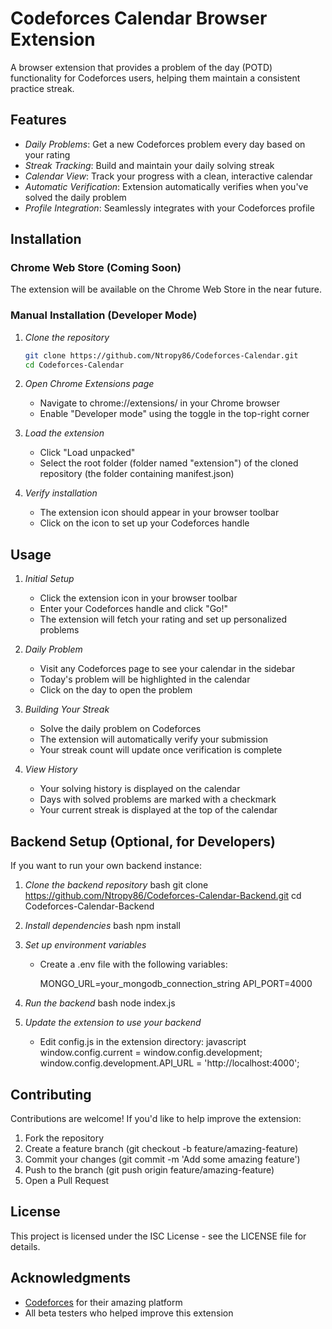 # Codeforces Calendar Browser Extension

A browser extension that provides a problem of the day (POTD) functionality for Codeforces users, helping them maintain a consistent practice streak.

## Features

- *Daily Problems*: Get a new Codeforces problem every day based on your rating
- *Streak Tracking*: Build and maintain your daily solving streak
- *Calendar View*: Track your progress with a clean, interactive calendar
- *Automatic Verification*: Extension automatically verifies when you've solved the daily problem
- *Profile Integration*: Seamlessly integrates with your Codeforces profile

## Installation

### Chrome Web Store (Coming Soon)
The extension will be available on the Chrome Web Store in the near future.

### Manual Installation (Developer Mode)

1. *Clone the repository*
   ```bash
   git clone https://github.com/Ntropy86/Codeforces-Calendar.git
   cd Codeforces-Calendar
   ```

2. *Open Chrome Extensions page*
   - Navigate to chrome://extensions/ in your Chrome browser
   - Enable "Developer mode" using the toggle in the top-right corner

3. *Load the extension*
   - Click "Load unpacked"
   - Select the root folder (folder named "extension") of the cloned repository (the folder containing manifest.json)

4. *Verify installation*
   - The extension icon should appear in your browser toolbar
   - Click on the icon to set up your Codeforces handle

## Usage

1. *Initial Setup*
   - Click the extension icon in your browser toolbar
   - Enter your Codeforces handle and click "Go!"
   - The extension will fetch your rating and set up personalized problems

2. *Daily Problem*
   - Visit any Codeforces page to see your calendar in the sidebar
   - Today's problem will be highlighted in the calendar
   - Click on the day to open the problem

3. *Building Your Streak*
   - Solve the daily problem on Codeforces
   - The extension will automatically verify your submission
   - Your streak count will update once verification is complete

4. *View History*
   - Your solving history is displayed on the calendar
   - Days with solved problems are marked with a checkmark
   - Your current streak is displayed at the top of the calendar

## Backend Setup (Optional, for Developers)

If you want to run your own backend instance:

1. *Clone the backend repository*
   bash
   git clone https://github.com/Ntropy86/Codeforces-Calendar-Backend.git
   cd Codeforces-Calendar-Backend
   

2. *Install dependencies*
   bash
   npm install
   

3. *Set up environment variables*
   - Create a .env file with the following variables:
     
     MONGO_URL=your_mongodb_connection_string
     API_PORT=4000
     

4. *Run the backend*
   bash
   node index.js
   

5. *Update the extension to use your backend*
   - Edit config.js in the extension directory:
     javascript
     window.config.current = window.config.development;
     window.config.development.API_URL = 'http://localhost:4000';
     

## Contributing

Contributions are welcome! If you'd like to help improve the extension:

1. Fork the repository
2. Create a feature branch (git checkout -b feature/amazing-feature)
3. Commit your changes (git commit -m 'Add some amazing feature')
4. Push to the branch (git push origin feature/amazing-feature)
5. Open a Pull Request

## License

This project is licensed under the ISC License - see the LICENSE file for details.

## Acknowledgments

- [Codeforces](https://codeforces.com/) for their amazing platform
- All beta testers who helped improve this extension
